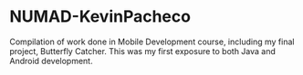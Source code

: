 NUMAD-KevinPacheco
==================

Compilation of work done in Mobile Development course, including my final project, Butterfly Catcher.  This was my first exposure to both Java and Android development.
